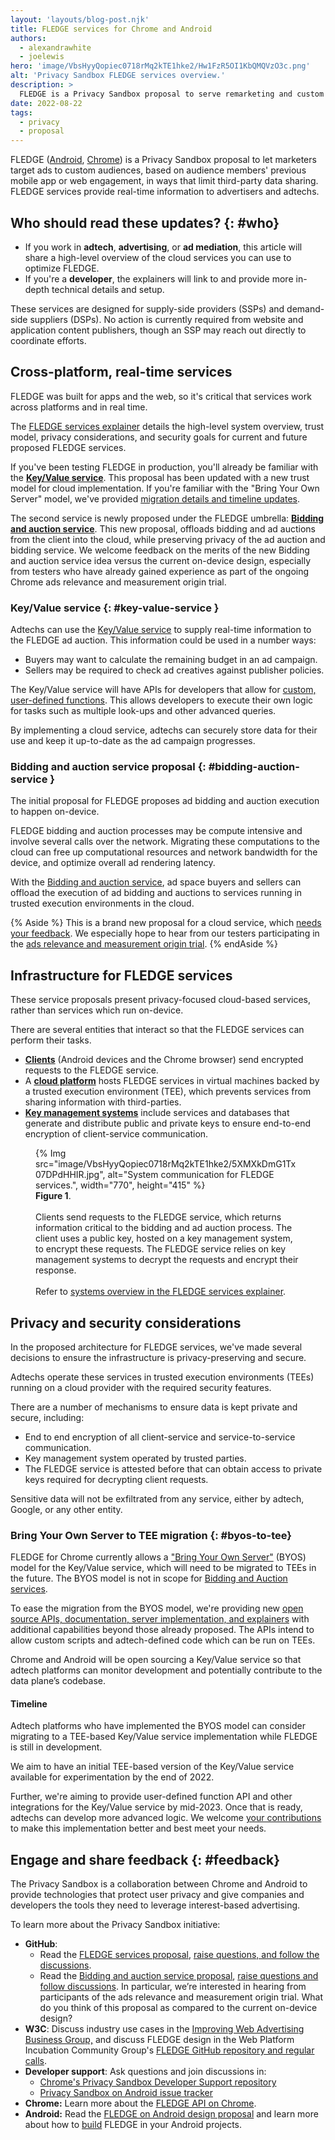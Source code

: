 ```yaml
---
layout: 'layouts/blog-post.njk'
title: FLEDGE services for Chrome and Android
authors:
  - alexandrawhite
  - joelewis
hero: 'image/VbsHyyQopiec0718rMq2kTE1hke2/Hw1FzR5OI1KbQMQVzO3c.png'
alt: 'Privacy Sandbox FLEDGE services overview.'
description: >
  FLEDGE is a Privacy Sandbox proposal to serve remarketing and custom audience use cases, designed so it cannot be used by third parties to track user browsing behavior across sites. 
date: 2022-08-22
tags:
  - privacy
  - proposal
---
```


<style type="text/css">
	.type figcaption {text-align:left;}
</style>

FLEDGE ([Android](https://developer.android.com/design-for-safety/ads/fledge),
[Chrome](/docs/privacy-sandbox/fledge/#overview)) is a Privacy Sandbox proposal
to let marketers target ads to custom audiences, based on audience members'
previous mobile app or web engagement, in ways that limit third-party data
sharing. FLEDGE services provide real-time information to advertisers and
adtechs.

## Who should read these updates? {: #who}

*  If you work in **adtech**, **advertising**, or **ad mediation**, this
   article will share a high-level overview of the cloud services you can use
   to optimize FLEDGE.
*  If you're a **developer**, the explainers will link to and provide more
   in-depth technical details and setup.

These services are designed for supply-side providers (SSPs) and demand-side
suppliers (DSPs). No action is currently required from website and application
content publishers, though an SSP may reach out directly to coordinate efforts.

## Cross-platform, real-time services

FLEDGE was built for apps and the web, so it's critical that services work
across platforms and in real time.

The [FLEDGE services explainer](https://github.com/privacysandbox/fledge-docs/blob/main/trusted_services_overview.md)
details the high-level system overview, trust model, privacy considerations,
and security goals for current and future proposed FLEDGE services.

If you've been testing FLEDGE in production, you'll already be familiar with
the **[Key/Value service](#key-value-service)**. This proposal has been updated
with a new trust model for cloud implementation. If you're familiar with the
"Bring Your Own Server" model, we've provided
[migration details and timeline updates](#byos-to-tee). 

The second service is newly proposed under the FLEDGE umbrella: 
**[Bidding and auction service](#bidding-auction-service)**. This new proposal,
offloads bidding and ad auctions from the client into the cloud, while
preserving privacy of the ad auction and bidding service.  We welcome feedback
on the merits of the new Bidding and auction service idea versus the current
on-device design, especially from testers who have already gained experience as
part of the ongoing Chrome ads relevance and measurement origin trial.

### Key/Value service {: #key-value-service }

Adtechs can use the [Key/Value service](https://github.com/WICG/turtledove/blob/main/FLEDGE_Key_Value_Server_API.md)
to supply real-time information to the FLEDGE ad auction. This information
could be used in a number ways:

*  Buyers may want to calculate the remaining budget in an ad campaign.
*  Sellers may be required to check ad creatives against publisher policies.

The Key/Value service will have APIs for developers that allow for
[custom, user-defined functions](https://github.com/WICG/turtledove/blob/main/FLEDGE_Key_Value_Server_trust_model.md%23support-for-user-defined-functions-udfs&sa=D&source=docs&ust=1660249938418410&usg=AOvVaw0LxUz3bUu-yM01vQ8gqj_d).
This allows developers to execute their own logic for tasks such as multiple
look-ups and other advanced queries.

By implementing a cloud service, adtechs can securely store data for their use
and keep it up-to-date as the ad campaign progresses.

### Bidding and auction service proposal {: #bidding-auction-service }

The initial proposal for FLEDGE proposes ad bidding and auction execution to happen on-device.

FLEDGE bidding and auction processes may be compute intensive and involve
several calls over the network. Migrating these computations to the cloud can
free up computational resources and network bandwidth for the device, and
optimize overall ad rendering latency.

With the [Bidding and auction service](https://github.com/privacysandbox/fledge-docs/blob/bidding_auction_services_api.md),
ad space buyers and sellers can offload the execution of ad bidding and
auctions to services running in trusted execution environments in the cloud.

{% Aside %}
This is a brand new proposal for a cloud service, which
[needs your feedback](#engage-and-share-feedback).
We especially hope to hear from our testers participating in the
[ads relevance and measurement origin trial](/blog/privacy-sandbox-unified-origin-trial/).
{% endAside %}

## Infrastructure for FLEDGE services

These service proposals present privacy-focused cloud-based services, rather
than services which run on-device.

There are several entities that interact so that the FLEDGE services can
perform their tasks.

* **[Clients](https://github.com/privacysandbox/fledge-docs/blob/main/trusted_services_overview.md#clients)**
  (Android devices and the Chrome browser) send encrypted requests to the
  FLEDGE service.
* A **[cloud platform](https://github.com/privacysandbox/fledge-docs/blob/main/trusted_services_overview.md#cloud-platform)**
  hosts FLEDGE services in virtual machines backed by a trusted execution
  environment (TEE), which prevents services from sharing information with third-parties.
* **[Key management systems](https://github.com/privacysandbox/fledge-docs/blob/main/trusted_services_overview.md#key-management-systems)**
  include services and databases that generate and distribute public and
  private keys to ensure end-to-end encryption of client-service communication.

<figure class="screenshot">
	{% Img src="image/VbsHyyQopiec0718rMq2kTE1hke2/5XMXkDmG1Tx07DPdHHIR.jpg", alt="System communication for FLEDGE services.", width="770", height="415" %}
	<figcaption><strong>Figure 1</strong>.<br><br>
	Clients send requests to the FLEDGE service, which returns information
	critical to the bidding and ad auction process. The client uses a public
	key, hosted on a key management system, to encrypt these requests. The
	FLEDGE service relies on key management systems to decrypt the requests and
	encrypt their response.<br><br>
	Refer to <a href="https://github.com/privacysandbox/fledge-docs/blob/main/trusted_services_overview.md#system-overview">systems overview in the FLEDGE services explainer</a>.
    </figcaption>
</figure>

## Privacy and security considerations

In the proposed architecture for FLEDGE services, we've made several decisions
to ensure the infrastructure is privacy-preserving and secure.

Adtechs operate these services in trusted execution environments (TEEs) running
on a cloud provider with the required security features. 

There are a number of mechanisms to ensure data is kept private and secure,
including:

*  End to end encryption of all client-service and service-to-service
   communication.
*  Key management system operated by trusted parties.
*  The FLEDGE service is attested before that can obtain access to private keys
   required for decrypting client requests.

Sensitive data will not be exfiltrated from any service, either by adtech, Google, or any other entity.

### Bring Your Own Server to TEE migration {: #byos-to-tee}

FLEDGE for Chrome currently allows a
["Bring Your Own Server"](https://github.com/WICG/turtledove/blob/main/FLEDGE.md) (BYOS) model
for the Key/Value service, which will need to be migrated to TEEs in the future.
The BYOS model is not in scope for [Bidding and Auction services](https://github.com/privacysandbox/fledge-docs/blob/main/bidding_auction_services_api.md).

To ease the migration from the BYOS model, we're providing new [open source
APIs, documentation, server implementation, and explainers](/blog/open-sourcing-fledge-key-value-service/)
with additional capabilities beyond those already proposed. The APIs intend to
allow custom scripts and adtech-defined code which can be run on TEEs.

Chrome and Android will be open sourcing a Key/Value service so that adtech
platforms can monitor development and potentially contribute to the data
plane’s codebase.

#### Timeline

Adtech platforms who have implemented the BYOS model can consider migrating to
a TEE-based Key/Value service implementation while FLEDGE is still in
development. 

We aim to have an initial TEE-based version of the Key/Value service available
for experimentation by the end of 2022.

Further, we're aiming to provide user-defined function API and other
integrations for the Key/Value service by mid-2023. Once that is ready, adtechs
can develop more advanced logic. We welcome [your contributions](#feedback) to
make this implementation better and best meet your needs.

## Engage and share feedback {: #feedback}

The Privacy Sandbox is a collaboration between Chrome and Android to provide
technologies that protect user privacy and give companies and developers the
tools they need to leverage interest-based advertising.

To learn more about the Privacy Sandbox initiative:

*  **GitHub**:
   * Read the [FLEDGE services proposal](https://github.com/privacysandbox/fledge-docs/blob/main/trusted_services_overview.md),
   [raise questions, and follow the discussions](https://github.com/privacysandbox/fledge-docs/issues).
   * Read the [Bidding and auction service proposal](https://github.com/privacysandbox/fledge-docs/blob/main/bidding_auction_services_api.md),
     [raise questions and follow discussions](https://github.com/privacysandbox/fledge-docs/issues).
     In particular, we’re interested in hearing from participants of the ads
     relevance and measurement origin trial. What do you think of this proposal
    as compared to the current on-device design?
*  **W3C**: Discuss industry use cases in the [Improving Web Advertising Business Group,](https://www.w3.org/community/web-adv/participants) and discuss FLEDGE design in the Web Platform Incubation Community Group's [FLEDGE GitHub repository and regular calls](https://github.com/WICG/turtledove/issues/88).
*  **Developer support**: Ask questions and join discussions in:
    *  [Chrome's Privacy Sandbox Developer Support repository](https://github.com/GoogleChromeLabs/privacy-sandbox-dev-support)
    *  [Privacy Sandbox on Android issue tracker](https://issuetracker.google.com/issues/new?component=1116743&template=1642575)
*  **Chrome:** Learn more about the [FLEDGE API on Chrome](/docs/privacy-sandbox/fledge/).
*  **Android:** Read the [FLEDGE on Android design proposal](https://developer.android.com/design-for-safety/privacy-sandbox/fledge) and learn more about how to [build](https://developer.android.com/design-for-safety/privacy-sandbox/guides/fledge) FLEDGE in your Android projects.
